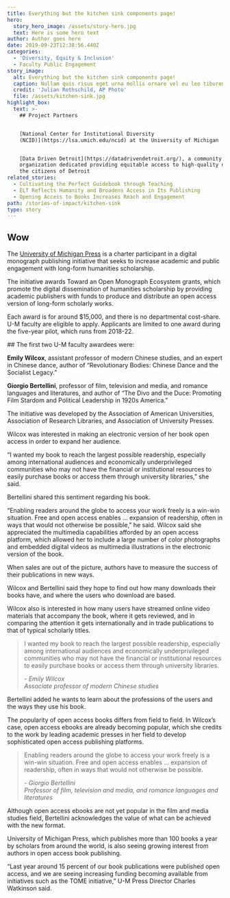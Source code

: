 ```yaml
---
title: Everything but the kitchen sink components page!
hero:
  story_hero_image: /assets/story-hero.jpg
  text: Here is some hero text
author: Author goes here
date: 2019-09-23T12:38:56.440Z
categories:
  - 'Diversity, Equity & Inclusion'
  - Faculty Public Engagement
story_image:
  alt: Everything but the kitchen sink components page!
  caption: Nullam quis risus eget urna mollis ornare vel eu leo tiburon
  credit: 'Julian Rothschild, AP Photo'
  file: /assets/kitchen-sink.jpg
highlight_box:
  text: >-
    ## Project Partners


    [National Center for Institutional Diversity
    (NCID)](https://lsa.umich.edu/ncid) at the University of Michigan


    [Data Driven Detroit](https://datadrivendetroit.org/), a community
    organization dedicated providing equitable access to high-quality data to
    the citizens of Detroit
related_stories:
  - Cultivating the Perfect Guidebook through Teaching
  - ELT Reflects Humanity and Broadens Access in Its Publishing
  - Opening Access to Books Increases Reach and Engagement
path: /stories-of-impact/kitchen-sink
type: story
---
```

## Wow

The [University of Michigan Press](https://www.press.umich.edu/) is a charter participant in a digital monograph publishing initiative that seeks to increase academic and public engagement with long-form humanities scholarship.

The initiative awards Toward an Open Monograph Ecosystem grants, which promote the digital dissemination of humanities scholarship by providing academic publishers with funds to produce and distribute an open access version of long-form scholarly works.

Each award is for around $15,000, and there is no departmental cost-share. U-M faculty are eligible to apply. Applicants are limited to one award during the five-year pilot, which runs from 2018-22.

<div class="lg:float-right lg:-mr-64 lg:w-3/5 border-l-8 border-sea-blue px-6 pt-6 ml-6 mb-4" markdown="1">
## The first two U-M faculty awardees were:

**Emily Wilcox**, assistant professor of modern Chinese studies, and an expert in Chinese dance, author of “Revolutionary Bodies: Chinese Dance and the Socialist Legacy.”

**Giorgio Bertellini**, professor of film, television and media, and romance languages and literatures, and author of “The Divo and the Duce: Promoting Film Stardom and Political Leadership in 1920s America.”

</div>

The initiative was developed by the Association of American Universities, Association of Research Libraries, and Association of University Presses.

Wilcox was interested in making an electronic version of her book open access in order to expand her audience. 

“I wanted my book to reach the largest possible readership, especially among international audiences and economically underprivileged communities who may not have the financial or institutional resources to easily purchase books or access them through university libraries,” she said. 

Bertellini shared this sentiment regarding his book. 

“Enabling readers around the globe to access your work freely is a win-win situation. Free and open access enables … expansion of readership, often in ways that would not otherwise be possible,” he said.  Wilcox said she appreciated the multimedia capabilities afforded by an open access platform, which allowed her to include a large number of color photographs and embedded digital videos as multimedia illustrations in the electronic version of the book.

When sales are out of the picture, authors have to measure the success of their publications in new ways.

Wilcox and Bertellini said they hope to find out how many downloads their books have, and where the users who download are based.

Wilcox also is interested in how many users have streamed online video materials that accompany the book, where it gets reviewed, and in comparing the attention it gets internationally and in trade publications to that of typical scholarly titles.

<blockquote class="quote full yellow"><p>I wanted my book to reach the largest possible readership, especially among international audiences and economically underprivileged communities who may not have the financial or institutional resources to easily purchase books or access them through university libraries.</p><footer><cite>- Emily Wilcox<br>Associate professor of modern Chinese studies</cite></footer></blockquote>

Bertellini added he wants to learn about the professions of the users and the ways they use his book.

The popularity of open access books differs from field to field. In Wilcox’s case, open access ebooks are already becoming popular, which she credits to the work by leading academic presses in her field to develop sophisticated open access publishing platforms.

<blockquote class="quote floated blue"><p>Enabling readers around the globe to access your work freely is a win-win situation. Free and open access enables … expansion of readership, often in ways that would not otherwise be possible.</p><footer><cite>- Giorgio Bertellini<br>Professor of film, television and media, and romance languages and literatures</cite></footer></blockquote>

Although open access ebooks are not yet popular in the film and media studies field, Bertellini acknowledges the value of what can be achieved with the new format.

University of Michigan Press, which publishes more than 100 books a year by scholars from around the world, is also seeing growing interest from authors in open access book publishing.

“Last year around 15 percent of our book publications were published open access, and we are seeing increasing funding becoming available from initiatives such as the TOME initiative,”  U-M Press Director Charles Watkinson said.
